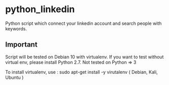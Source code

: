 # python_linkedin
Python script which connect your linkedin account and search people with keywords.


## Important

Script will be tested on Debian 10 with virtualenv. If you want to test without virtual env, please install Python 2.7. Not tested on Python => 3

To install virtualenv, use : sudo apt-get install -y virutalenv ( Debian, Kali, Ubuntu )


